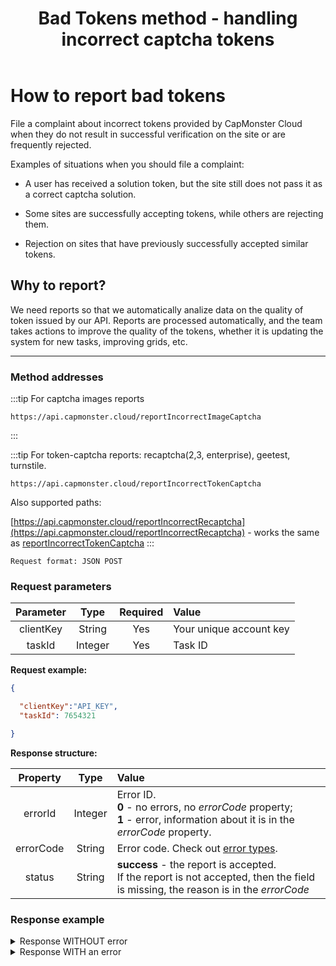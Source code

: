 ﻿---
sidebar_position: 8
sidebar_label: How to report bad tokens
title: "Bad Tokens method - handling incorrect captcha tokens"
description: "File a complaint about incorrect tokens provided by CapMonster Cloud when they do not result in successful verification on the site or are frequently rejected."
---

# How to report bad tokens

File a complaint about incorrect tokens provided by CapMonster Cloud when they do not result in successful verification on the site or are frequently rejected.

Examples of situations when you should file a complaint:

- A user has received a solution token, but the site still does not pass it as a correct captcha solution.

- Some sites are successfully accepting tokens, while others are rejecting them.

- Rejection on sites that have previously successfully accepted similar tokens.


## Why to report?

We need reports so that we automatically analize data on the quality of token issued by our API. Reports are processed automatically, and the team takes actions to improve the quality of the tokens, whether it is updating the system for new tasks, improving grids, etc.

---

### Method addresses


:::tip For captcha images reports
```http
https://api.capmonster.cloud/reportIncorrectImageCaptcha
```
:::


:::tip For token-captcha reports: recaptcha(2,3, enterprise), geetest, turnstile.
```http
https://api.capmonster.cloud/reportIncorrectTokenCaptcha
```

Also supported paths:

[https://api.capmonster.cloud/reportIncorrectRecaptcha](https://api.capmonster.cloud/reportIncorrectRecaptcha) - works the same as [reportIncorrectTokenCaptcha](https://api.capmonster.cloud/reportIncorrectTokenCaptcha)
:::



`Request format: JSON POST`

### Request parameters

| **Parameter** | **Type** | **Required** |                      **Value**                      |
| :------------------------: | :--------------: | :--------------------------------: | :------------------------------------------------------------------ |
|         clientKey         |      String      |                Yes                | Your unique account key |
|           taskId           |     Integer     |                Yes                |              Task ID              |

**Request example:**

```json
{

  "clientKey":"API_KEY",
  "taskId": 7654321

}
```

**Response structure:**

| **Property** | **Type** |                                                                                                                 **Value**                                                                                                                 |
| :------------------------: | :--------------: | :--------------------------------------------------------------------------------------------------------------------------------------------------------------------------------------------------------------------------------------------------------- |
|          errorId          |     Integer     | Error ID.<br />**0** - no errors, no *errorCode* property;<br />**1** - error, information about it is in the *errorCode* property. |
|         errorCode         |      String      |                                                                  Error code. Check out [error types](./api-errors.md).                                                                  |
|           status           |      String      |                                           **success** - the report is accepted.<br />If the report is not accepted, then the field is missing, the reason is in the *errorCode*                           |

### Response example

<details>
  <summary>
    Response WITHOUT error
  </summary>

```json
{
  "errorId": 0,
  "status": "success"
}
```

</details>

<details>
  <summary>
    Response WITH an error
  </summary>

```json
{
  "errorId": 1,
  "errorCode": "ERROR_KEY_DOES_NOT_EXIST"
}
```

</details>
